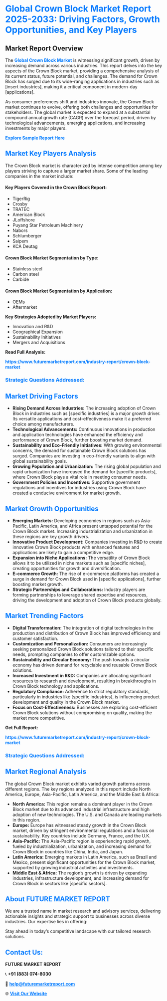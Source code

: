 <h1 style="color: #007BFF;">Global Crown Block Market Report 2025-2033: Driving Factors, Growth Opportunities, and Key Players</h1>

<section id="overview">
<h2>Market Report Overview</h2>
<p>The <a href="https://www.futuremarketreport.com/industry-report/crown-block-market" style="color: #007BFF; text-decoration: none;"><strong>Global Crown Block Market</strong></a> is witnessing significant growth, driven by increasing demand across various industries. This report delves into the key aspects of the Crown Block market, providing a comprehensive analysis of its current status, future potential, and challenges. The demand for Crown Block has surged due to its wide-ranging applications in industries such as [insert industries], making it a critical component in modern-day [applications].</p>
<p>As consumer preferences shift and industries innovate, the Crown Block market continues to evolve, offering both challenges and opportunities for stakeholders. The global market is expected to expand at a substantial compound annual growth rate (CAGR) over the forecast period, driven by technological advancements, emerging applications, and increasing investments by major players.</p>
</section>

<section id="overview">
<p><a href="https://www.futuremarketreport.com/request-sample/reportId=92375" style="color: #007BFF; text-decoration: none;"><strong>Explore Sample Report Here</strong></a></p>
</section>

<section id="key-players">
<h2 style="color: #007BFF;">Market Key Players Analysis</h2>
<p>The Crown Block market is characterized by intense competition among key players striving to capture a larger market share. Some of the leading companies in the market include:</p>
<h4>Key Players Covered in the Crown Block Report:</h4>
<ul><li>TigerRig</li><li>Crosby</li><li>TRATEC</li><li>American Block</li><li>JLoffshore</li><li>Puyang Star Petroleum Machinery</li><li>Nabors</li><li>Schlumberger</li><li>Saipem</li><li>KCA Deutag</li></ul>
<h4>Crown Block Market Segmentation by Type:</h4>
<ul><li>Stainless steel</li><li>Carbon steel</li><li>Carbide</li></ul>

<h4>Crown Block Market Segmentation by Application:</h4>
<ul><li>OEMs</li><li>Aftermarket</li></ul>
<p><strong>Key Strategies Adopted by Market Players:</strong></p>
<ul>
<li>Innovation and R&D</li>
<li>Geographical Expansion</li>
<li>Sustainability Initiatives</li>
<li>Mergers and Acquisitions</li>
</ul>
</section>

<section>
<p><strong>Read Full Analysis: </strong></p><a href="https://www.futuremarketreport.com/industry-report/crown-block-market" style="color: #007BFF; text-decoration: none;"><strong>https://www.futuremarketreport.com/industry-report/crown-block-market</strong></a>
<h3 style="color: #007BFF;">Strategic Questions Addressed:</h3>
</section>

<section id="driving-factors">
<h2 style="color: #007BFF;">Market Driving Factors</h2>
<ul>
<li><strong>Rising Demand Across Industries:</strong> The increasing adoption of Crown Block in industries such as [specific industries] is a major growth driver. Its versatile applications and cost-effectiveness make it a preferred choice among manufacturers.</li>
<li><strong>Technological Advancements:</strong> Continuous innovations in production and application technologies have enhanced the efficiency and performance of Crown Block, further boosting market demand.</li>
<li><strong>Sustainability and Eco-Friendly Initiatives:</strong> With growing environmental concerns, the demand for sustainable Crown Block solutions has surged. Companies are investing in eco-friendly variants to align with global sustainability goals.</li>
<li><strong>Growing Population and Urbanization:</strong> The rising global population and rapid urbanization have increased the demand for [specific products], where Crown Block plays a vital role in meeting consumer needs.</li>
<li><strong>Government Policies and Incentives:</strong> Supportive government regulations and incentives for industries using Crown Block have created a conducive environment for market growth.</li>
</ul>
</section>

<section id="growth-opportunities">
<h2 style="color: #007BFF;">Market Growth Opportunities</h2>
<ul>
<li><strong>Emerging Markets:</strong> Developing economies in regions such as Asia-Pacific, Latin America, and Africa present untapped potential for the Crown Block market. Increasing industrialization and urbanization in these regions are key growth drivers.</li>
<li><strong>Innovative Product Development:</strong> Companies investing in R&D to create innovative Crown Block products with enhanced features and applications are likely to gain a competitive edge.</li>
<li><strong>Expansion into Niche Applications:</strong> The versatility of Crown Block allows it to be utilized in niche markets such as [specific niches], creating opportunities for growth and diversification.</li>
<li><strong>E-commerce Growth:</strong> The rise of e-commerce platforms has created a surge in demand for Crown Block used in [specific applications], further boosting market growth.</li>
<li><strong>Strategic Partnerships and Collaborations:</strong> Industry players are forming partnerships to leverage shared expertise and resources, driving the development and adoption of Crown Block products globally.</li>
</ul>
</section>

<section id="trending-factors">
<h2 style="color: #007BFF;">Market Trending Factors</h2>
<ul>
<li><strong>Digital Transformation:</strong> The integration of digital technologies in the production and distribution of Crown Block has improved efficiency and customer satisfaction.</li>
<li><strong>Customization and Personalization:</strong> Consumers are increasingly seeking personalized Crown Block solutions tailored to their specific needs, prompting companies to offer customizable options.</li>
<li><strong>Sustainability and Circular Economy:</strong> The push towards a circular economy has driven demand for recyclable and reusable Crown Block solutions.</li>
<li><strong>Increased Investment in R&D:</strong> Companies are allocating significant resources to research and development, resulting in breakthroughs in Crown Block technology and applications.</li>
<li><strong>Regulatory Compliance:</strong> Adherence to strict regulatory standards, particularly in industries like [specific industries], is influencing product development and quality in the Crown Block market.</li>
<li><strong>Focus on Cost-Effectiveness:</strong> Businesses are exploring cost-efficient Crown Block solutions without compromising on quality, making the market more competitive.</li>
</ul>
</section>

<section>
<p><strong>Get Full Report: </strong></p><a href="https://www.futuremarketreport.com/industry-report/crown-block-market" style="color: #007BFF; text-decoration: none;"><strong>https://www.futuremarketreport.com/industry-report/crown-block-market</strong></a>
<h3 style="color: #007BFF;">Strategic Questions Addressed:</h3>
</section>


<section id="regional-analysis">
<h2 style="color: #007BFF;">Market Regional Analysis</h2>
<p>The global Crown Block market exhibits varied growth patterns across different regions. The key regions analyzed in this report include North America, Europe, Asia-Pacific, Latin America, and the Middle East & Africa:</p>
<ul>
<li><strong>North America:</strong> This region remains a dominant player in the Crown Block market due to its advanced industrial infrastructure and high adoption of new technologies. The U.S. and Canada are leading markets in this region.</li>
<li><strong>Europe:</strong> Europe has witnessed steady growth in the Crown Block market, driven by stringent environmental regulations and a focus on sustainability. Key countries include Germany, France, and the U.K.</li>
<li><strong>Asia-Pacific:</strong> The Asia-Pacific region is experiencing rapid growth, fueled by industrialization, urbanization, and increasing demand for Crown Block in countries like China, India, and Japan.</li>
<li><strong>Latin America:</strong> Emerging markets in Latin America, such as Brazil and Mexico, present significant opportunities for the Crown Block market, supported by growing industrial activities and investments.</li>
<li><strong>Middle East & Africa:</strong> The region’s growth is driven by expanding industries, infrastructure development, and increasing demand for Crown Block in sectors like [specific sectors].</li>
</ul>
</section>

<footer>
<h2 style="color: #007BFF;">About FUTURE MARKET REPORT</h2>
<p>We are a trusted name in market research and advisory services, delivering actionable insights and strategic support to businesses across diverse industries. Our expertise lies in offering:</p>

<p>Stay ahead in today’s competitive landscape with our tailored research solutions.</p>

<h2 style="color: #007BFF;">Contact Us:</h2>
<p><strong>FUTURE MARKET REPORT</strong></p>
<p>📞 <strong>+91 (883) 074-8030</strong></p>
<p>📧 <strong><a href="mailto:help@futuremarketreport.com" style="color: #007BFF;">help@futuremarketreport.com</a></strong></p>
<p>🌐 <strong><a href="https://www.futuremarketreport.com/" style="color: #007BFF;">Visit Our Website</a></strong></p>
</footer>